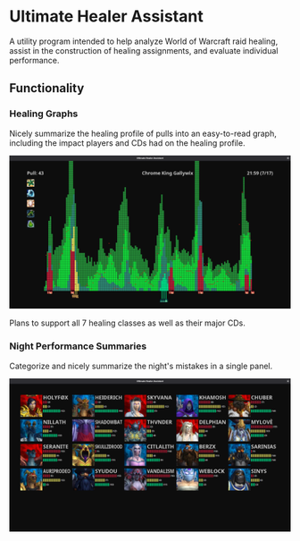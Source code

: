 # Ultimate Healer Assistant

A utility program intended to help analyze World of Warcraft raid healing, assist in the construction of healing assignments, and evaluate individual performance.

## Functionality

### Healing Graphs

Nicely summarize the healing profile of pulls into an easy-to-read graph, including the impact players and CDs had on the healing profile.

![HealingGraph.png](media/HealingGraph.png)

Plans to support all 7 healing classes as well as their major CDs.

### Night Performance Summaries

Categorize and nicely summarize the night's mistakes in a single panel.

![NightlySummary.png](media/NightlySummary.png)

